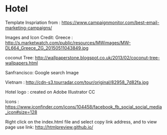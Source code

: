 # Hotel
Template Inspriation from : https://www.campaignmonitor.com/best-email-marketing-campaigns/

Images and Icon Credit:
Greece : http://s.marketwatch.com/public/resources/MWimages/MW-DL664_Greece_ZG_20150511043849.jpg

coconut Tree: http://wallpaperstone.blogspot.co.uk/2013/02/coconut-tree-wallpapers.html

Sanfrancisco: Google search Image

Vietnam : http://cdn-s3.tourradar.com/tour/original/82958_7d82fa.jpg

Hotel logo : created on Adobe Illustrator CC

Icons : https://www.iconfinder.com/icons/104458/facebook_fb_social_social_media_icon#size=128

Right click on the index.html file and select copy link address, and to view page use link: http://htmlpreview.github.io/




